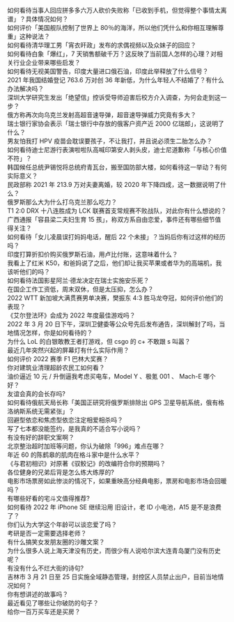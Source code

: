 如何看待当事人回应拼多多六万人砍价失败称「已收到手机，但觉得整个事情太离谱」？具体情况如何？  
如何评价「美国舰队控制了世界上 80％的海洋，所以他们凭什么和你相互理解尊重」这种说法？  
如何看待清华理工男「宵衣旰政」发布的求偶视频以及众妹子的回应？  
如何看待白象「爆红」，7 天销售额破千万？这反映了当前国人怎样的心理？对相关行业企业带来哪些启发？  
如何看待无视美国警告，印度大量进口俄石油，印度此举释放了什么信号？  
2021 年我国结婚登记 763.6 万对创 36 年新低，为什么年轻人不结婚了？有什么办法解决吗？  
深圳大学研究生发出「绝望信」控诉受导师迫害后校方介入调查，为何会走到这一步？  
俄方称再次向乌克兰发射高超音速导弹，超音速导弹威力究竟有多大？  
瑞士银行家协会表示「瑞士银行中存放的俄客户资产近 2000 亿瑞郎」，这说明了什么？  
男友怕我打 HPV 疫苗会耽误要孩子，不让我打，并且说必须生二胎怎么办？  
如何看待迪士尼游行表演啦啦队高喊印第安人剥头皮，迪士尼道歉称「与核心价值不符」？  
韩国候任总统尹锡悦将总统府青瓦台，搬至国防部大楼，如何看待这一举动？有何实际意义？  
民政部称 2021 年 213.9 万对夫妻离婚，较 2020 年下降四成，这一数据说明了什么？  
俄罗斯那么大为什么打乌克兰那么吃力？  
T1 2:0 DRX 十八连胜成为 LCK 联赛首支常规赛不败战队，对此你有什么想说的？  
广西通报「容县梁二夫妇生育 15 孩」，称双方系自由恋爱，事件还有哪些细节值得关注？  
如何看待「女儿凌晨误打妈妈电话，醒后 22 个未接」？当妈后你有过这样的经历吗？  
印度打算折扣价购买俄罗斯石油，用卢比付账，这意味着什么？  
我看上了红米 K50，和爸妈说了之后，他们却让我买苹果或者华为的高端机，我该听他们的吗？  
如何看待法国影星阿兰·德龙决定在瑞士实施安乐死？  
在国企工作工资低，周末双休，但是太压抑，怎么办？  
2022 WTT 新加坡大满贯赛男单决赛，樊振东 4:3 胜马龙夺冠，如何评价他们的表现？  
《艾尔登法环》会成为 2022 年度最佳游戏吗？  
2022 年 3 月 20 日下午，深圳卫健委等公众号先后发布通告，深圳解封了吗，当地情况怎样，你是如何看待的？  
为什么 LoL 的白银敢教王者打游戏，但 csgo 的 c+ 不敢跟 s 叫嚣？  
最近几年突然兴起的屏幕灯有什么实际作用？  
如何评价 2022 赛季 F1 巴林大奖赛？  
你对建筑业清理超龄农民工如何看？  
油价逼近 10 元 / 升倒逼我考虑买电车，Model Y 、极氪 001 、 Mach-E 哪个好？  
友谊会真的会长存吗?  
如何看待俄航天局长称「美国正研究将俄罗斯排除出 GPS 卫星导航系统，俄有格洛纳斯系统无需紧张」？  
回避型依恋和焦虑型依恋注定相爱相杀吗？  
写了七本都没能签约，是我真的不适合写小说吗？  
有没有好的辞职文案啊？  
北京整治超时加班等问题，你认为破除「996」难点在哪？  
年近 60 的陈鹤皋的肌肉在格斗家中是什么水平？  
《与君初相识》对原著《驭鲛记》的改编符合你的预期吗？  
各位健身的兄弟后背是怎么练大练厚的?  
电影市场票房如此惨淡的情况下，如果重映高分经典电影，票房和电影市场会回暖吗？  
有哪些好看的宅斗文值得推荐?  
如何看待 2022 年 iPhone SE 继续沿用 旧设计，老 ID 小电池，A15 是不是浪费了？  
你们认为大学这个年龄可以谈恋爱了吗？  
考研是否一定需要选择老师？  
有什么搞笑女发朋友圈的沙雕文案？  
为什么很多人说上海天津没有历史，而很少有人说哈尔滨大连青岛厦门没有历史呢？  
有没有什么不烂大街的诗句?  
吉林市 3 月 21 日至 25 日实施全域静态管理，封控区人员禁止出户，目前当地情况如何？  
你有想讲述的故事吗？  
最近看见了哪些让你破防的句子？  
给你一百万买车还是买房？  
